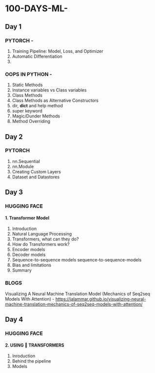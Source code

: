 # 100-DAYS-ML-

## Day 1
### PYTORCH -
1. Training Pipeline: Model, Loss, and Optimizer
2. Automatic Differentiation
3. 

### OOPS IN PYTHON -
1. Static Methods
2. Instance variables vs Class variables
3. Class Methods
4. Class Methods as Alternative Constructors
5. dir, __dict__ and help method
6. super keyword
7. Magic/Dunder Methods
8. Method Overriding

## Day 2
### PYTORCH 
1. nn.Sequential
2. nn.Module
3. Creating Custom Layers
4. Dataset and Datastores

## Day 3
### HUGGING FACE 
#### 1. Transformer Model
1. Introduction
2. Natural Language Processing
3. Transformers, what can they do?
4. How do Transformers work?
5. Encoder models
6. Decoder models
7. Sequence-to-sequence models sequence-to-sequence-models
8. Bias and limitations
9. Summary
### BLOGS
Visualizing A Neural Machine Translation Model (Mechanics of Seq2seq Models With Attention) - https://jalammar.github.io/visualizing-neural-machine-translation-mechanics-of-seq2seq-models-with-attention/

## Day 4
### HUGGING FACE
#### 2. USING 🤗 TRANSFORMERS
1. Inroduction
2. Behind the pipeline
3. Models




